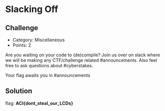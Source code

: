 
# Slacking Off

## Challenge
* Category: Miscellaneous
* Points: 2

Are you waiting on your code to (de)compile? Join us over on slack where we will be making any CTF/challenge related #announcements. Also feel free to ask questions about #cyberstakes.

Your flag awaits you in #announcements


## Solution
flag: **ACI{dont_steal_our_LCDs}**
